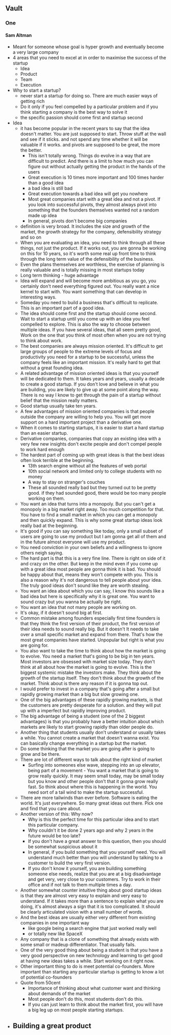 ## Vault
### One

#### Sam Altman

- Meant for someone whose goal is hyper growth and eventually become a very large company
- 4 areas that you need to excel at in order to maximise the success of the startup
	- Idea
	- Product
	- Team
	- Execution
- Why to start a startup?
	- never start a startup for doing so. There are much easier ways of getting rich
	- Do it only if you feel compelled by a particular problem and if you think starting a company is the best way to solve it
	- the specific passion should come first and startup second
- Idea
	- it has become popular in the recent years to say that the idea doesn't matter. You are just supposed to start. Throw stuff at the wall and see if it sticks. and not spend any time whether it will be valuable if it works. and pivots are supposed to be great, the more the better. 
		- This isn't totally wrong. Things do evolve in a way that are difficult to predict. And there is a limit to how much you can figure out without actually getting the product in the hands of the users
		- Great execution is 10 times more important and 100 times harder than a good idea
		- a bad idea is still bad
		- Great execution towards a bad idea will get you nowhere
		- Most great companies start with a great idea and not a pivot. If you look into successful pivots, they almost always pivot into something that the founders themselves wanted not a random made up idea
		- In general, pivots don't become big companies
	- definition is very broad. It includes the size and growth of the market, the growth strategy for the company, defensibility strategy and so on
	- When you are evaluating an idea, you need to think through all these things, not just the product. If it works out, you are gonna be working on this for 10 years, so it's worth some real up front time to think through the long term value of the defensibility of the business. 
	- Even the plans themselves are worthless, the exercise of planning is really valuable and is totally missing in most startups today
	- Long term thinking - huge advantage
	- Idea will expand and will become more ambitious as you go, you certainly don't need everything figured out. You really want a nice kernel to start with. You want something that can develop in interesting ways. 
	- Someday you need to build a business that's difficult to replicate. This is an important part of a good idea. 
	- The idea should come first and the startup should come second. Wait to start a startup until you come up with an idea you feel compelled to explore. This is also the way to choose between multiple ideas. If you have several ideas, that all seem pretty good, Work on the one that you think of most often when you are not trying to think about work. 
	- The best companies are always mission oriented. It's difficult to get large groups of people to the extreme levels of focus and productivity you need for a startup to be successful, unless the company feels like an important mission. It's really hard to get that without a great founding idea. 
	- A related advantage of mission oriented ideas is that you yourself will be dedicated to them. It takes years and years, usually a decade to create a good startup. If you don't love and believe in what you are building, you are likely to give up at some point along the way. There is no way I know to get through the pain of a startup without belief that the mission really matters.
	- Good startup usually take ten years. 
	- A few advantages of mission oriented companies is that people outside the company are willing to help you. You will get more support on a hard important project than a derivative one. 
	- When it comes to starting startups, it is easier to start a hard startup than an easier startup.
	- Derivative companies, companies that copy an existing idea with a very few new insights don't excite people and don't compel people to work hard enough
	- The hardest part of coming up with great ideas is that the best ideas often look terrible at the beginning. 
		- 13th search engine without all the features of web portal
		- 10th social network and limited only to college students with no money
		- A way to stay on stranger's couches
		- These all sounded really bad but they turned out to be pretty good. if they had sounded good, there would be too many people working on them. 
	- You want an idea that turns into a monopoly. But you can't get a monopoly in a big market right away. Too much competition for that. You have to find a small market in which you can get a monopoly and then quickly expand. This is why some great startup ideas look really bad at the beginning. 
	- It's good if you can say something like today, only a small subset of users are going to use my product but I am gonna get all of them and in the future almost everyone will use my product. 
	- You need conviction in your own beliefs and a willingness to ignore others neigh saying. 
	- The hard part is that this is a very fine line. There is right on side of it and crazy on the other. But keep in the mind even if you come up with a great idea most people are gonna think it is bad. You should be happy about that, means they won't compete with you. This is also a reason why it's not dangerous to tell people about your idea. The truly good ideas don't sound like they are worth stealing. 
	- You want an idea about which you can say, I know this sounds like a bad idea but here is specifically why it is great one. You want to sound crazy but you wanna be actually be right. 
	- You want an idea that not many people are working on. 
	- It's okay, if it doesn't sound big at first. 
	- Common mistake among founders especially first time founders is that they think the first version of their product, the first version of their idea needs to sound really big. But it doesn't It needs to take over a small specific market and expand from there. That's how the most great companies have started. Unpopular but right is what you are going for. 
	- You also want to take the time to think about how the market is going to evolve. You need a market that's going to be big in ten years. Most investors are obsessed with market size today. They don't think at all about how the market is going to evolve. This is the biggest systemic mistake the investors make. They think about the growth of the startup itself. They don't think about the growth of the market. Think about is there any reason if it is gonna top out.
	- I would prefer to invest in a company that's going after a small but rapidly growing market than a big but slow growing one. 
	- One of the big advantages of these rapidly growing markets, is that the customers are pretty desperate for a solution. and they will put up with a imperfect but rapidly improving product.
	- The big advantage of being a student (one of the 2 biggest advantages) is that you probably have a better intuition about which markets are likely to start growing rapidly than older people do. 
	- Another thing that students usually don't understand or usually takes a while. You cannot create a market that doesn't wanna exist. You can basically change everything in a startup but the market. 
	- Do some thinking that the market you are going after is going to grow and be there. 
	- There are lot of different ways to talk about the right kind of market
		- Surfing into someones else wave, stepping into an up elevator, being part of a movement - You want a market that is going to grow really quickly. It may seem small today, may be small today but you know and other people don't that it gonna grow really fast. So think about where this is happening in the world. You need sort of a tail wind to make the startup successful. 
	- There are more tailwinds than ever before. Software is eating the world. It's just everywhere. So many great ideas out there. Pick one and find that you care about. 
	- Another version of this: Why now?
		- Why is this the perfect time for this particular idea and to start this particular company. 
		- Why couldn't it be done 2 years ago and why 2 years in the future would be too late?
		- If you don't have a great answer to this question, then you should be somewhat suspicious about it
		- In general, if you build something that you yourself need. You will understand much better than you will understand by talking to a customer to build the very first version. 
		- If you don't know it yourself, you are building something someone else needs, realize that you are at a big disadvantage and get very, very close to your customers. Try to work in their office and if not talk to them multiple times a day. 
	- Another somewhat counter intuitive thing about good startup ideas is that they are almost very easy to explain and very easy to understand. If it takes more than a sentence to explain what you are doing, it's almost always a sign that it is too complicated. It should be clearly articulated vision with a small number of words. 
	- And the best ideas are usually either very different from existing companies in one important way
		- like google being a search engine that just worked really well 
		- or totally new like SpaceX
	- Any company that is a clone of something that already exists with some small or madeup differentiator. That usually fails. 
	- One of the very good thing about being a student is that you have a very good perspective on new technology and learning to get good at having new ideas takes a while. Start working on it right now. 
	- Other important thing to do is meet potential co-founders. More important than starting any particular startup is getting to know a lot of potential co-founders
	- Quote from 50cent
		- Importance of thinking about what customer want and thinking about demands of the market
		- Most people don't do this, most students don't do this. 
		- If you can just learn to think about the market first, you will have a big leg up on most people starting startups. 
- Building a great product
	- 